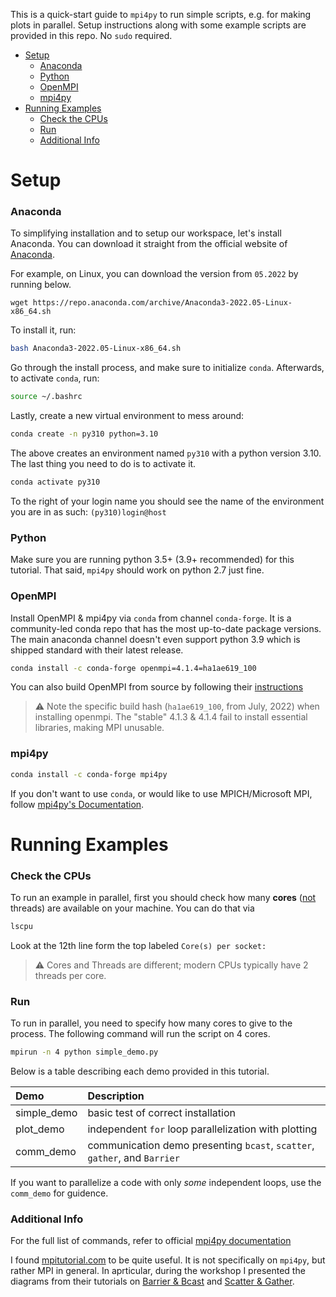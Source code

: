 This is a quick-start guide to `mpi4py` to run simple scripts, e.g. for making plots in parallel. Setup instructions along with some example scripts are provided in this repo. No `sudo` required.

- [Setup](#setup)
    - [Anaconda](#anaconda)
    - [Python](#python)
    - [OpenMPI](#openmpi)
    - [mpi4py](#mpi4py)
- [Running Examples](#running-examples)
    - [Check the CPUs](#check-the-cpus)
    - [Run](#run)
    - [Additional Info](#additional-info)

# Setup

### Anaconda
To simplifying installation and to setup our workspace, let's install Anaconda. You can download it straight from the official website of [Anaconda](https://www.anaconda.com/products/distribution). 

For example, on Linux, you can download the version from `05.2022` by running below.

```
wget https://repo.anaconda.com/archive/Anaconda3-2022.05-Linux-x86_64.sh
```

To install it, run:
```bash
bash Anaconda3-2022.05-Linux-x86_64.sh
```
Go through the install process, and make sure to initialize `conda`. Afterwards, to activate `conda`, run:
```bash
source ~/.bashrc
```

Lastly, create a new virtual environment to mess around:
```bash
conda create -n py310 python=3.10
```
The above creates an environment named `py310` with a python version 3.10. The last thing you need to do is to activate it.
```bash
conda activate py310
```
To the right of your login name you should see the name of the environment you are in as such: `(py310)login@host`


### Python
Make sure you are running python 3.5+ (3.9+ recommended) for this tutorial. That said, `mpi4py` should work on python 2.7 just fine.

### OpenMPI

Install OpenMPI & mpi4py via `conda` from channel `conda-forge`. It is a community-led conda repo that has the most up-to-date package versions. The main anaconda channel doesn't even support python 3.9 which is shipped standard with their latest release.
```bash
conda install -c conda-forge openmpi=4.1.4=ha1ae619_100
```
You can also build OpenMPI from source by following their [instructions](https://docs.open-mpi.org/en/v5.0.x/installing-open-mpi/quickstart.html)

> :warning: Note the specific build hash (`ha1ae619_100`, from July, 2022) when installing openmpi. The "stable" 4.1.3 & 4.1.4 fail to install essential libraries, making MPI unusable.
### mpi4py

```bash
conda install -c conda-forge mpi4py
```

If you don't want to use `conda`, or would like to use MPICH/Microsoft MPI, follow [mpi4py's Documentation](https://pypi.org/project/mpi4py/).


# Running Examples

### Check the CPUs
To run an example in parallel, first you should check how many **cores** (<ins>not</ins> threads) are available on your machine. You can do that via 
```bash
lscpu
```
Look at the 12th line form the top labeled `Core(s) per socket:`

> :warning: Cores and Threads are different; modern CPUs typically have 2 threads per core.

### Run

To run in parallel, you need to specify how many cores to give to the process. The following command will run the script on 4 cores.
```bash
mpirun -n 4 python simple_demo.py
```
Below is a table describing each demo provided in this tutorial.

| Demo        | Description                                                               |
| :---------- | :------------------------------------------------------------------------ |
| simple_demo | basic test of correct installation                                        |
| plot_demo   | independent `for` loop parallelization with plotting                      |
| comm_demo   | communication demo presenting `bcast`, `scatter`, `gather`, and `Barrier` |

If you want to parallelize a code with only *some* independent loops, use the `comm_demo` for guidence.

### Additional Info

For the full list of commands, refer to official [mpi4py documentation](https://mpi4py.readthedocs.io/en/stable/tutorial.html)

I found [mpitutorial.com](https://mpitutorial.com/) to be quite useful. It is not specifically on `mpi4py`, but rather MPI in general. In aprticular, during the workshop I presented the diagrams from their tutorials on [Barrier & Bcast](https://mpitutorial.com/tutorials/mpi-broadcast-and-collective-communication/) and [Scatter & Gather](https://mpitutorial.com/tutorials/mpi-scatter-gather-and-allgather/).

